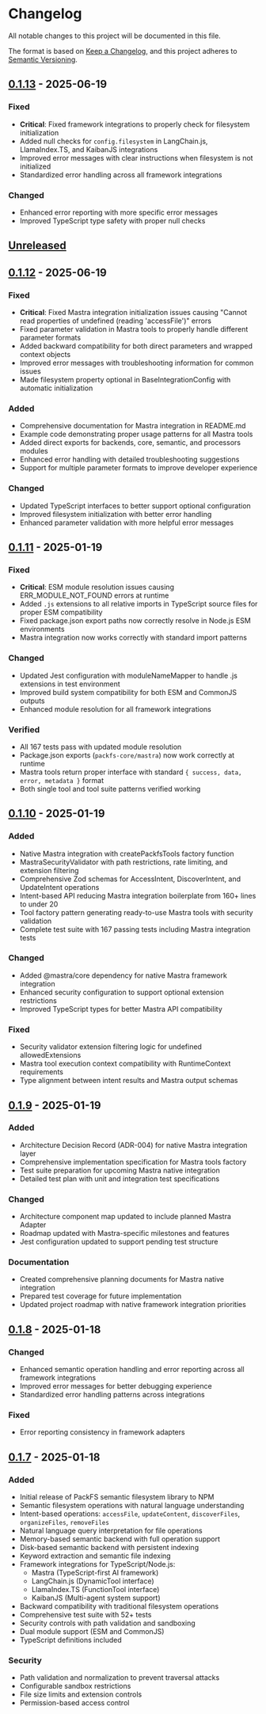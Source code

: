 # Changelog

All notable changes to this project will be documented in this file.

The format is based on [Keep a Changelog](https://keepachangelog.com/en/1.0.0/),
and this project adheres to [Semantic Versioning](https://semver.org/spec/v2.0.0.html).

## [0.1.13] - 2025-06-19

### Fixed

- **Critical**: Fixed framework integrations to properly check for filesystem initialization
- Added null checks for `config.filesystem` in LangChain.js, LlamaIndex.TS, and KaibanJS integrations
- Improved error messages with clear instructions when filesystem is not initialized
- Standardized error handling across all framework integrations

### Changed

- Enhanced error reporting with more specific error messages
- Improved TypeScript type safety with proper null checks

## [Unreleased]

## [0.1.12] - 2025-06-19

### Fixed

- **Critical**: Fixed Mastra integration initialization issues causing "Cannot read properties of undefined (reading 'accessFile')" errors
- Fixed parameter validation in Mastra tools to properly handle different parameter formats
- Added backward compatibility for both direct parameters and wrapped context objects
- Improved error messages with troubleshooting information for common issues
- Made filesystem property optional in BaseIntegrationConfig with automatic initialization

### Added

- Comprehensive documentation for Mastra integration in README.md
- Example code demonstrating proper usage patterns for all Mastra tools
- Added direct exports for backends, core, semantic, and processors modules
- Enhanced error handling with detailed troubleshooting suggestions
- Support for multiple parameter formats to improve developer experience

### Changed

- Updated TypeScript interfaces to better support optional configuration
- Improved filesystem initialization with better error handling
- Enhanced parameter validation with more helpful error messages

## [0.1.11] - 2025-01-19

### Fixed

- **Critical**: ESM module resolution issues causing ERR_MODULE_NOT_FOUND errors at runtime
- Added `.js` extensions to all relative imports in TypeScript source files for proper ESM compatibility
- Fixed package.json export paths now correctly resolve in Node.js ESM environments
- Mastra integration now works correctly with standard import patterns

### Changed

- Updated Jest configuration with moduleNameMapper to handle .js extensions in test environment
- Improved build system compatibility for both ESM and CommonJS outputs
- Enhanced module resolution for all framework integrations

### Verified

- All 167 tests pass with updated module resolution
- Package.json exports (`packfs-core/mastra`) now work correctly at runtime
- Mastra tools return proper interface with standard `{ success, data, error, metadata }` format
- Both single tool and tool suite patterns verified working

## [0.1.10] - 2025-01-19

### Added

- Native Mastra integration with createPackfsTools factory function
- MastraSecurityValidator with path restrictions, rate limiting, and extension filtering
- Comprehensive Zod schemas for AccessIntent, DiscoverIntent, and UpdateIntent operations
- Intent-based API reducing Mastra integration boilerplate from 160+ lines to under 20
- Tool factory pattern generating ready-to-use Mastra tools with security validation
- Complete test suite with 167 passing tests including Mastra integration tests

### Changed

- Added @mastra/core dependency for native Mastra framework integration
- Enhanced security configuration to support optional extension restrictions
- Improved TypeScript types for better Mastra API compatibility

### Fixed

- Security validator extension filtering logic for undefined allowedExtensions
- Mastra tool execution context compatibility with RuntimeContext requirements
- Type alignment between intent results and Mastra output schemas

## [0.1.9] - 2025-01-19

### Added

- Architecture Decision Record (ADR-004) for native Mastra integration layer
- Comprehensive implementation specification for Mastra tools factory
- Test suite preparation for upcoming Mastra native integration
- Detailed test plan with unit and integration test specifications

### Changed

- Architecture component map updated to include planned Mastra Adapter
- Roadmap updated with Mastra-specific milestones and features
- Jest configuration updated to support pending test structure

### Documentation

- Created comprehensive planning documents for Mastra native integration
- Prepared test coverage for future implementation
- Updated project roadmap with native framework integration priorities

## [0.1.8] - 2025-01-18

### Changed

- Enhanced semantic operation handling and error reporting across all framework integrations
- Improved error messages for better debugging experience
- Standardized error handling patterns across integrations

### Fixed

- Error reporting consistency in framework adapters

## [0.1.7] - 2025-01-18

### Added

- Initial release of PackFS semantic filesystem library to NPM
- Semantic filesystem operations with natural language understanding
- Intent-based operations: `accessFile`, `updateContent`, `discoverFiles`, `organizeFiles`, `removeFiles`
- Natural language query interpretation for file operations
- Memory-based semantic backend with full operation support
- Disk-based semantic backend with persistent indexing
- Keyword extraction and semantic file indexing
- Framework integrations for TypeScript/Node.js:
  - Mastra (TypeScript-first AI framework)
  - LangChain.js (DynamicTool interface)
  - LlamaIndex.TS (FunctionTool interface)
  - KaibanJS (Multi-agent system support)
- Backward compatibility with traditional filesystem operations
- Comprehensive test suite with 52+ tests
- Security controls with path validation and sandboxing
- Dual module support (ESM and CommonJS)
- TypeScript definitions included

### Security

- Path validation and normalization to prevent traversal attacks
- Configurable sandbox restrictions
- File size limits and extension controls
- Permission-based access control

[Unreleased]: https://github.com/jwynia/PackFS/compare/v0.1.13...HEAD
[0.1.13]: https://github.com/jwynia/PackFS/compare/v0.1.12...v0.1.13
[0.1.12]: https://github.com/jwynia/PackFS/compare/v0.1.11...v0.1.12
[0.1.11]: https://github.com/jwynia/PackFS/compare/v0.1.10...v0.1.11
[0.1.10]: https://github.com/jwynia/PackFS/compare/v0.1.9...v0.1.10
[0.1.9]: https://github.com/jwynia/PackFS/compare/v0.1.8...v0.1.9
[0.1.8]: https://github.com/jwynia/PackFS/compare/v0.1.7...v0.1.8
[0.1.7]: https://github.com/jwynia/PackFS/releases/tag/v0.1.7
